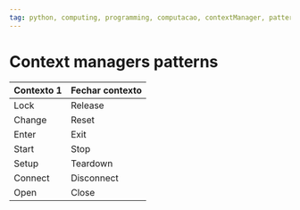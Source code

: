 ```yaml
---
tag: python, computing, programming, computacao, contextManager, patterns
---
```

# Context managers patterns

| Contexto 1 | Fechar contexto |
| --------- | --------------- |
| Lock      | Release         |
| Change    | Reset           |
| Enter     | Exit            |
| Start     | Stop            |
| Setup     | Teardown        |
| Connect   | Disconnect      |
| Open      | Close                |
